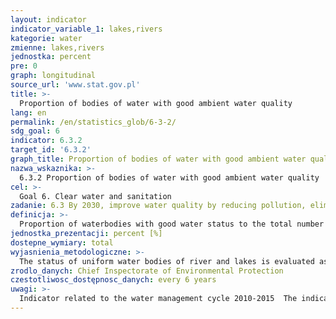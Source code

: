 ```yaml
---
layout: indicator
indicator_variable_1: lakes,rivers
kategorie: water
zmienne: lakes,rivers
jednostka: percent
pre: 0
graph: longitudinal
source_url: 'www.stat.gov.pl'
title: >-
  Proportion of bodies of water with good ambient water quality
lang: en
permalink: /en/statistics_glob/6-3-2/
sdg_goal: 6
indicator: 6.3.2
target_id: '6.3.2'
graph_title: Proportion of bodies of water with good ambient water quality
nazwa_wskaznika: >-
  6.3.2 Proportion of bodies of water with good ambient water quality
cel: >-
  Goal 6. Clear water and sanitation
zadanie: 6.3 By 2030, improve water quality by reducing pollution, eliminating dumping and minimizing release of hazardous chemicals and materials, halving the proportion of untreated wastewater and substantially increasing recycling and safe reuse globally
definicja: >-
  Proportion of waterbodies with good water status to the total number of waterbodies monitored according to diagnostic monitoring program in the last 6 years in the given category of water ie: (1) lakes, (2) rivers.
jednostka_prezentacji: percent [%]
dostepne_wymiary: total
wyjasnienia_metodologiczne: >-
  The status of uniform water bodies of river and lakes is evaluated as good or bad by comparing results of the classification of ecological status or potential (on the basis of research results concerning quality indices of waters constituting physico– chemical, biological and hydromorphological elements) with results of the classification of their chemical status if it was planned and completed (on the basis of limit values of chemical quality indices). The worst indicator decides about final assessment. Classification of the uniform water bodies to the moderate or worse ecological status/potential, or to the bad chemical status, shows the bad status of waters, what informs that during evaluated period the uniform water body did not comply the assigned requirements of environmental goals. When the result of assessment showed at least good ecological status/potential, but the chemical status was not assessed or chemical status was good, but it was impossible to classify the ecological status/potential, it was impossible to define the final assessment of the status of uniform water bodies. The assessment of monitored uniform rivers and lakes water bodies was completed with extrapolation or expert assessment of the rest of waters. In the accepted method, when there was no data for precised classification of the ecological status/potential, “at least good” or “below good” classification was assigned, what enabled to define the final assessment of the status. Due to the cyclical planning and programming in water management in Poland, data on quality of surface water relate to the cycles 2010 –2015 for lakes and for rivers (the lakes were monitored in voivodships, and the rivers across the country).
zrodlo_danych: Chief Inspectorate of Environmental Protection
czestotliwosc_dostępnosc_danych: every 6 years
uwagi: >-
  Indicator related to the water management cycle 2010-2015  The indicator for the next water management cycle 2016-2021 will be calculated in 2022.
---
```

